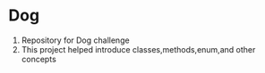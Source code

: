 # Dog
1. Repository for Dog challenge
2. This project helped introduce classes,methods,enum,and other concepts
